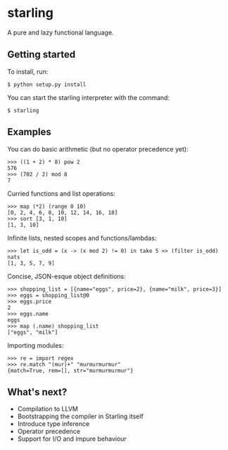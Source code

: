 # starling

A pure and lazy functional language.

## Getting started ##

To install, run:

    $ python setup.py install

You can start the starling interpreter with the command:

	$ starling

## Examples ##

You can do basic arithmetic (but no operator precedence yet):

	>>> ((1 + 2) * 8) pow 2
	576
	>>> (702 / 2) mod 8
	7

Curried functions and list operations:

	>>> map (*2) (range 0 10)
	[0, 2, 4, 6, 8, 10, 12, 14, 16, 18]
	>>> sort [3, 1, 10]
	[1, 3, 10]

Infinite lists, nested scopes and functions/lambdas:
	
	>>> let is_odd = (x -> (x mod 2) != 0) in take 5 >> (filter is_odd) nats
	[1, 3, 5, 7, 9]

Concise, JSON-esque object definitions:

	>>> shopping_list = [{name="eggs", price=2}, {name="milk", price=3}]
	>>> eggs = shopping_list@0
	>>> eggs.price
	2
	>>> eggs.name
	eggs
	>>> map (.name) shopping_list
	["eggs", "milk"]

Importing modules:

	>>> re = import regex
	>>> re.match "(mur)+" "murmurmurmur"
	{match=True, rem=[], str="murmurmurmur"}

## What's next? ##

 - Compilation to LLVM
 - Bootstrapping the compiler in Starling itself
 - Introduce type inference
 - Operator precedence
 - Support for I/O and impure behaviour
